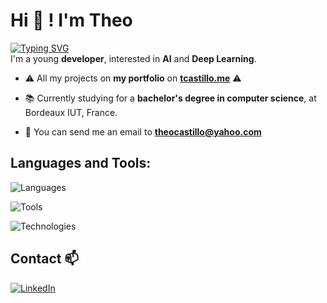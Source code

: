 

# Hi 👋 ! I'm Theo 
[![Typing SVG](https://readme-typing-svg.demolab.com?font=Pixelify+Sans+&weight=800&size=19&duration=4990&pause=1500&color=F7F7F7&vCenter=true&random=true&width=435&lines=Welcome+on+my+GitHub+profile+!+)](https://git.io/typing-svg)
<br/>
I'm a young **developer**, interested in **AI** and **Deep Learning**.

- ⚠️  All my projects on **my portfolio** on <a href="https://tcastillo.me" target="_blank">**tcastillo.me**<a> ⚠️

- 📚  Currently studying for a **bachelor's degree in computer science**, at Bordeaux IUT, France.

- :email:  You can send me an email to **theocastillo@yahoo.com**

## Languages and Tools:
![Languages](https://skillicons.dev/icons?i=py,java,php,haskell,c,cs,cpp,css,html,js)

![Tools](https://skillicons.dev/icons?i=pycharm,clion,idea,webstorm,phpstorm,vscode,github,gitlab,git,ubuntu,linux,docker,eclipse,anaconda)

![Technologies](https://skillicons.dev/icons?i=pytorch,tensorflow,sklearn,symfony,react,opencv,django,postgres,dotnet)

## Contact 📫
<a href="www.linkedin.com/in/theo-castillo">![LinkedIn](https://img.shields.io/badge/linkedin-%230077B5.svg?style=for-the-badge&logo=linkedin&logoColor=white)</a>





